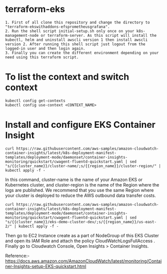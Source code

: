 # terraform-eks
```
1. First of all clone this repository and change the directory to "terraform-ekswithaddons-efsprometheusgrafana".
2. Run the shell script initial-setup.sh only once on your k8s-management-node or terraform-server. As this script will install the kubectl, helm and uninstall awscli version 1 then install awscli version 2. After running this shell script just logout from the logged-in user and then login again.
3. Finally you can create the different environment depending on your need using this terraform script.
```   

# To list the context and switch context
```
kubectl config get-contexts
kubectl config use-context <CONTEXT_NAME>
```


# Install and configure EKS Container Insight 
```
curl https://raw.githubusercontent.com/aws-samples/amazon-cloudwatch-container-insights/latest/k8s-deployment-manifest-templates/deployment-mode/daemonset/container-insights-monitoring/quickstart/cwagent-fluentd-quickstart.yaml | sed "s/{{cluster_name}}/cluster-name/;s/{{region_name}}/cluster-region/" | kubectl apply -f -
```

In this command, cluster-name is the name of your Amazon EKS or Kubernetes cluster, and cluster-region is the name of the Region where the logs are published. We recommend that you use the same Region where your cluster is deployed to reduce the AWS outbound data transfer costs.

```
curl https://raw.githubusercontent.com/aws-samples/amazon-cloudwatch-container-insights/latest/k8s-deployment-manifest-templates/deployment-mode/daemonset/container-insights-monitoring/quickstart/cwagent-fluentd-quickstart.yaml | sed "s/{{cluster_name}}/eks-demo-cluster-dev/;s/{{region_name}}/us-east-2/" | kubectl apply -f -
```

Then go to EC2 Instance create as a part of NodeGroup of this EKS Cluster and open its IAM Role and attach the policy CloudWatchLogsFullAccess . Finally go to Cloudwatch Console, Open Insights > Container Insights. 



Reference:- https://docs.aws.amazon.com/AmazonCloudWatch/latest/monitoring/Container-Insights-setup-EKS-quickstart.html

